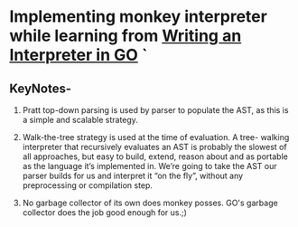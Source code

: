 # Implementing monkey interpreter while learning from [Writing an Interpreter in GO](https://1lib.in/book/2927612/f54145) `
## KeyNotes-
1. Pratt top-down parsing is used by parser to populate the AST, as this is a simple and scalable strategy.
2. Walk-the-tree strategy is used at the time of evaluation. A tree-
walking interpreter that recursively evaluates an AST is probably the slowest of all approaches,
but easy to build, extend, reason about and as portable as the language it’s implemented in. We’re going to take the AST our parser
builds for us and interpret it “on the fly”, without any preprocessing or compilation step.

3. No garbage collector of its own does monkey posses. GO's garbage collector does the job good enough for us.;)
